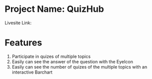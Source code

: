 # Project Name: QuizHub
Livesite Link:

# Features
1. Participate in quizes of multiple topics
2. Easily can see the answer of the question with the EyeIcon
3. Easily can see the number of quizes of the multiple topics with an interactive Barchart

